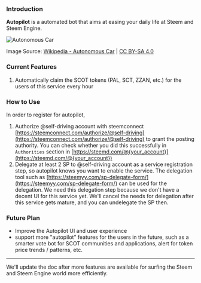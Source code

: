 ### Introduction

**Autopilot** is a automated bot that aims at easing your daily life at Steem and Steem Engine.

![Autonomous Car](https://upload.wikimedia.org/wikipedia/commons/thumb/e/e7/Tesla_Autopilot_Engaged_in_Model_X.jpg/1920px-Tesla_Autopilot_Engaged_in_Model_X.jpg)

Image Source: [Wikipedia - Autonomous Car](https://en.wikipedia.org/wiki/Autonomous_car) | [CC BY-SA 4.0](https://creativecommons.org/licenses/by-sa/4.0)


### Current Features

1. Automatically claim the SCOT tokens (PAL, SCT, ZZAN, etc.) for the users of this service every hour


### How to Use

In order to register for autopilot,

1. Authorize @self-driving account with steemconnect [https://steemconnect.com/authorize/@self-driving](https://steemconnect.com/authorize/@self-driving) to grant the posting authority. You can check whether you did this successfully in `Authorities` section in [https://steemd.com/@{your_account}](https://steemd.com/@{your_account})
1. Delegate at least 2 SP to @self-driving account as a service registration step, so autopilot knows you want to enable the service. The delegation tool such as [https://steemyy.com/sp-delegate-form/](https://steemyy.com/sp-delegate-form/) can be used for the delegation. We need this delegation step because we don't have a decent UI for this service yet. We'll cancel the needs for delegation after this service gets mature, and you can undelegate the SP then.


### Future Plan

- Improve the Autopilot UI and user experience
- support more "autopilot" features for the users in the future, such as a smarter vote bot for SCOT communities and applications, alert for token price trends / patterns, etc.

- - -

We'll update the doc after more features are available for surfing the Steem and Steem Engine world more efficiently.

